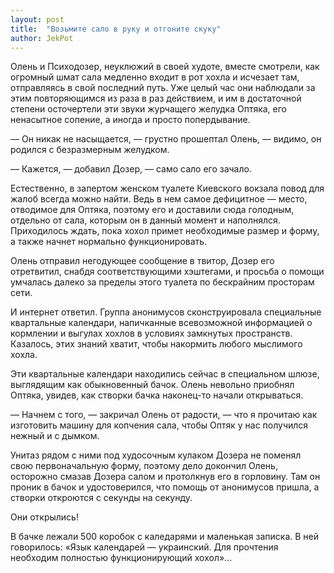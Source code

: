 ```yaml
---
layout: post
title:  "Возьмите сало в руку и отгоните скуку"
author: JekPot
---
```


Олень и Психодозер, неуклюжий в своей худоте, вместе смотрели, как огромный шмат сала медленно входит в рот хохла и исчезает там, отправляясь в свой последний путь. Уже целый час они наблюдали за этим повторяющимся из раза в раз действием, и им в достаточной степени осточертели эти звуки журчащего желудка Оптяка, его ненасытное сопение, а иногда и просто попердывание.

— Он никак не насыщается, — грустно прошептал Олень, — видимо, он родился с безразмерным желудком.

— Кажется, — добавил Дозер, — само сало его зачало.

Естественно, в запертом женском туалете Киевского вокзала повод для жалоб всегда можно найти. Ведь в нем самое дефицитное — место, отводимое для Оптяка, поэтому его и доставили сюда голодным, отдельно от сала, которым он в данный момент и наполнялся. Приходилось ждать, пока хохол примет необходимые размер и форму, а также начнет нормально функционировать.

Олень отправил негодующее сообщение в твитор, Дозер его отретвитил, снабдя соответствующими хэштегами, и просьба о помощи умчалась далеко за пределы этого туалета по бескрайним просторам сети.

И интернет ответил. Группа анонимусов сконструировала специальные квартальные календари, напичканные всевозможной информацией о кормлении и выгулах хохлов в условиях замкнутых пространств. Казалось, этих знаний хватит, чтобы накормить любого мыслимого хохла.

Эти квартальные календари находились сейчас в специальном шлюзе, выглядящим как обыкновенный бачок. Олень невольно приобнял Оптяка, увидев, как створки бачка наконец-то начали открываться.

— Начнем с того, — закричал Олень от радости, —  что я прочитаю как изготовить машину для копчения сала, чтобы Оптяк у нас получился нежный и с дымком.

Унитаз рядом с ними под худосочным кулаком Дозера не поменял свою первоначальную форму, поэтому дело докончил Олень, осторожно смазав Дозера салом и протолкнув его в горловину. Там он проник в бачок и удостоверился, что помощь от анонимусов пришла, а створки откроются с секунды на секунду.

Они открылись!

В бачке лежали 500 коробок с каледарями и маленькая записка. В ней говорилось: «Язык календарей — украинский. Для прочтения необходим полностью функционирующий хохол»...